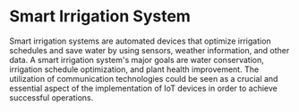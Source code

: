 # Smart Irrigation System
Smart irrigation systems are automated devices that optimize irrigation schedules and save water by using sensors, weather information, and other data. A smart irrigation system's major goals are water conservation, irrigation schedule optimization, and plant health improvement. The utilization of communication technologies could be seen as a crucial and essential aspect of the implementation of IoT devices in order to achieve successful operations.
